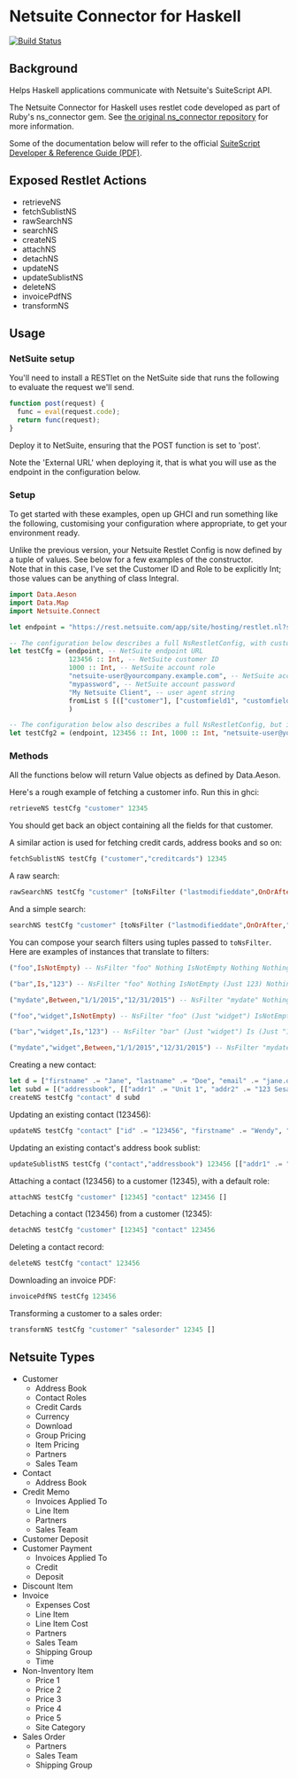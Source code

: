 Netsuite Connector for Haskell
==============================

[![Build Status](https://travis-ci.org/anchor/haskell-netsuite.svg)](https://travis-ci.org/anchor/haskell-netsuite)

Background
----------

Helps Haskell applications communicate with Netsuite's SuiteScript API.

The Netsuite Connector for Haskell uses restlet code developed as part of Ruby's ns_connector gem. See [the original ns_connector repository](https://github.com/christian-marie/ns_connector) for more information.

Some of the documentation below will refer to the official [SuiteScript Developer & Reference Guide (PDF)](https://system.netsuite.com/core/media/media.nl?id=5732122&c=NLCORP&h=5fca4bf5dd825a28ab41&_xt=.pdf&ck=bq2QAobgAZQN747M&vid=bq2QAqXgAYCNmkUK&cktime=123087&addrcountry=US).

Exposed Restlet Actions
-----------------------

* retrieveNS
* fetchSublistNS
* rawSearchNS
* searchNS
* createNS
* attachNS
* detachNS
* updateNS
* updateSublistNS
* deleteNS
* invoicePdfNS
* transformNS

Usage
-----

### NetSuite setup

You'll need to install a RESTlet on the NetSuite side that runs the following to evaluate the request we'll send.

```javascript
function post(request) {
  func = eval(request.code);
  return func(request);
}
```

Deploy it to NetSuite, ensuring that the POST function is set to 'post'.

Note the 'External URL' when deploying it, that is what you will use as the endpoint in the configuration below.

### Setup

To get started with these examples, open up GHCI and run something like the following, customising your configuration where appropriate, to get your environment ready.

Unlike the previous version, your Netsuite Restlet Config is now defined by a tuple of values. See below for a few examples of the constructor.  
Note that in this case, I've set the Customer ID and Role to be explicitly Int; those values can be anything of class Integral.

```haskell
import Data.Aeson
import Data.Map
import Netsuite.Connect

let endpoint = "https://rest.netsuite.com/app/site/hosting/restlet.nl?script=123&deploy=1" -- URL for your script endpoint

-- The configuration below describes a full NsRestletConfig, with custom user agent and custom fields specified for customer entities.
let testCfg = (endpoint, -- NetSuite endpoint URL
               123456 :: Int, -- NetSuite customer ID
               1000 :: Int, -- NetSuite account role
               "netsuite-user@yourcompany.example.com", -- NetSuite account ident
               "mypassword", -- NetSuite account password
               "My Netsuite Client", -- user agent string
               fromList $ [(["customer"], ["customfield1", "customfield2"])] -- custom fields as a HashMap [String] [String]
               )

-- The configuration below also describes a full NsRestletConfig, but it uses the default user agent and fields.
let testCfg2 = (endpoint, 123456 :: Int, 1000 :: Int, "netsuite-user@yourcompany.example.com", "mypassword")
```

### Methods

All the functions below will return Value objects as defined by Data.Aeson.

Here's a rough example of fetching a customer info. Run this in ghci:

```haskell
retrieveNS testCfg "customer" 12345
```

You should get back an object containing all the fields for that customer.

A similar action is used for fetching credit cards, address books and so on:

```haskell
fetchSublistNS testCfg ("customer","creditcards") 12345
```

A raw search:

```haskell
rawSearchNS testCfg "customer" [toNsFilter ("lastmodifieddate",OnOrAfter,"daysAgo1")] [["externalid"], ["entityid"]]
```

And a simple search:

```haskell
searchNS testCfg "customer" [toNsFilter ("lastmodifieddate",OnOrAfter,"daysAgo1")]
```

You can compose your search filters using tuples passed to `toNsFilter`. Here are examples of instances that translate to filters:

```haskell
("foo",IsNotEmpty) -- NsFilter "foo" Nothing IsNotEmpty Nothing Nothing

("bar",Is,"123") -- NsFilter "foo" Nothing IsNotEmpty (Just 123) Nothing

("mydate",Between,"1/1/2015","12/31/2015") -- NsFilter "mydate" Nothing Between (Just "1/1/2015") (Just "12/31/2015")

("foo","widget",IsNotEmpty) -- NsFilter "foo" (Just "widget") IsNotEmpty Nothing Nothing

("bar","widget",Is,"123") -- NsFilter "bar" (Just "widget") Is (Just "123") Nothing

("mydate","widget",Between,"1/1/2015","12/31/2015") -- NsFilter "mydate" (Just "widget") Between (Just "1/1/2015") (Just "12/31/2015")
```

Creating a new contact:

```haskell
let d = ["firstname" .= "Jane", "lastname" .= "Doe", "email" .= "jane.doe@example.com"]
let subd = [("addressbook", [["addr1" .= "Unit 1", "addr2" .= "123 Sesame Street", "city" .= "Sydney", "state" .= "NSW", "zip" .= "2000", "country" .= "AU"]])]
createNS testCfg "contact" d subd
```

Updating an existing contact (123456):

```haskell
updateNS testCfg "contact" ["id" .= "123456", "firstname" .= "Wendy", "lastname" .= "Darling"]
```

Updating an existing contact's address book sublist:

```haskell
updateSublistNS testCfg ("contact","addressbook") 123456 [["addr1" .= "Second Star to the Left", "addr2", "Straight on 'til Morning", "city" .= "Lost Boys' Hideout", "state" .= "Neverland", "zip" .= "12345", "country" .= "GB"]]
```

Attaching a contact (123456) to a customer (12345), with a default role:

```haskell
attachNS testCfg "customer" [12345] "contact" 123456 []
```

Detaching a contact (123456) from a customer (12345):

```haskell
detachNS testCfg "customer" [12345] "contact" 123456
```

Deleting a contact record:

```haskell
deleteNS testCfg "contact" 123456
```

Downloading an invoice PDF:

```haskell
invoicePdfNS testCfg 123456
```

Transforming a customer to a sales order:

```haskell
transformNS testCfg "customer" "salesorder" 12345 []
```

Netsuite Types
--------------

* Customer
  * Address Book
  * Contact Roles
  * Credit Cards
  * Currency
  * Download
  * Group Pricing
  * Item Pricing
  * Partners
  * Sales Team
* Contact
  * Address Book
* Credit Memo
  * Invoices Applied To
  * Line Item
  * Partners
  * Sales Team
* Customer Deposit
* Customer Payment
  * Invoices Applied To
  * Credit
  * Deposit
* Discount Item
* Invoice
  * Expenses Cost
  * Line Item
  * Line Item Cost
  * Partners
  * Sales Team
  * Shipping Group
  * Time
* Non-Inventory Item
  * Price 1
  * Price 2
  * Price 3
  * Price 4
  * Price 5
  * Site Category
* Sales Order
  * Partners
  * Sales Team
  * Shipping Group
